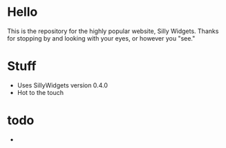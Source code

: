# Hello

This is the repository for the highly popular website, Silly Widgets. Thanks for stopping by and looking with your eyes, or however you "see."

# Stuff

* Uses SillyWidgets version 0.4.0
* Hot to the touch

# todo

* 